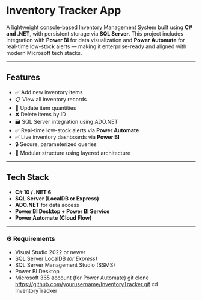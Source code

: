 # Inventory Tracker App

A lightweight console-based Inventory Management System built using **C# and .NET**, with persistent storage via **SQL Server**. This project includes integration with **Power BI** for data visualization and **Power Automate** for real-time low-stock alerts — making it enterprise-ready and aligned with modern Microsoft tech stacks.

---

## Features

- ✅ Add new inventory items
- 📋 View all inventory records
- 🔁 Update item quantities
- ❌ Delete items by ID
- 🗃️ SQL Server integration using ADO.NET
- ✅ Real-time low-stock alerts via **Power Automate**
- ✅ Live inventory dashboards via **Power BI**
- 🔒 Secure, parameterized queries
- 🧱 Modular structure using layered architecture

---

## Tech Stack

- **C# 10 / .NET 6**
- **SQL Server (LocalDB or Express)**
- **ADO.NET** for data access
- **Power BI Desktop + Power BI Service**
- **Power Automate (Cloud Flow)**

---

### ⚙️ Requirements

- Visual Studio 2022 or newer
- SQL Server LocalDB *(or Express)*
- SQL Server Management Studio (SSMS)
- Power BI Desktop
- Microsoft 365 account (for Power Automate)
git clone https://github.com/yourusername/InventoryTracker.git
cd InventoryTracker

